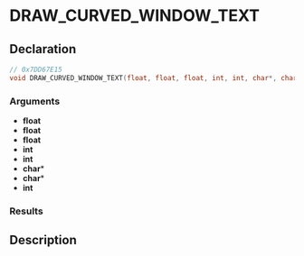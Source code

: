 # DRAW_CURVED_WINDOW_TEXT

## Declaration
```cpp
// 0x7DD67E15
void DRAW_CURVED_WINDOW_TEXT(float, float, float, int, int, char*, char*, int);
```

### Arguments
- **float**
- **float**
- **float**
- **int**
- **int**
- **char***
- **char***
- **int**

### Results

## Description
